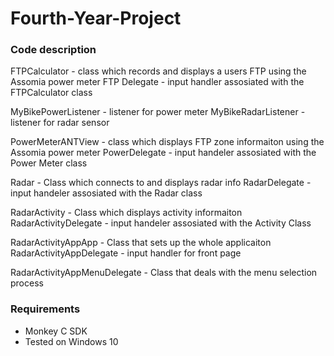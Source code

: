 # Fourth-Year-Project

### Code description

FTPCalculator - class which records and displays a users FTP using the Assomia power meter
FTP Delegate - input handler assosiated with the FTPCalculator class

MyBikePowerListener - listener for power meter
MyBikeRadarListener - listener for radar sensor

PowerMeterANTView - class which displays FTP zone informaiton using the Assomia power meter
PowerDelegate - input handeler assosiated with the Power Meter class

Radar - Class which connects to and displays radar info
RadarDelegate - input handeler assosiated with the Radar class

RadarActivity - Class which displays activity informaiton
RadarActivityDelegate - input handeler assosiated with the Activity Class

RadarActivityAppApp - Class that sets up the whole applicaiton
RadarActivityAppDelegate - input handler for front page

RadarActivityAppMenuDelegate - Class that deals with the menu selection process

### Requirements

* Monkey C SDK
* Tested on Windows 10
